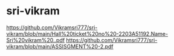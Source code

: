 # sri-vikram
https://github.com/Vikramsri777/sri-vikram/blob/main/Hall%20ticket%20no%20-2203A51192.Name-Sri%20vikram%20..pdf
https://github.com/Vikramsri777/sri-vikram/blob/main/ASSISGMENT%20-2.pdf
